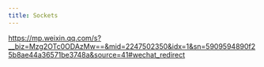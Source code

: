 ```yaml
---
title: Sockets
---
```

https://mp.weixin.qq.com/s?__biz=Mzg2OTc0ODAzMw==&mid=2247502350&idx=1&sn=5909594890f25b8ae44a36571be3748a&source=41#wechat_redirect